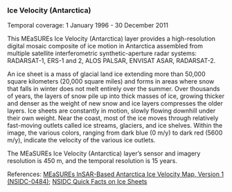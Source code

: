 ### Ice Velocity (Antarctica)
Temporal coverage: 1 January 1996 - 30 December 2011

This MEaSUREs Ice Velocity (Antarctica) layer provides a high-resolution digital mosaic composite of ice motion in Antarctica assembled from multiple satellite interferometric synthetic-aperture radar systems: RADARSAT-1, ERS-1 and 2, ALOS PALSAR, ENVISAT ASAR, RADARSAT-2.

An ice sheet is a mass of glacial land ice extending more than 50,000 square kilometers (20,000 square miles) and forms in areas where snow that falls in winter does not melt entirely over the summer. Over thousands of years, the layers of snow pile up into thick masses of ice, growing thicker and denser as the weight of new snow and ice layers compresses the older layers. Ice sheets are constantly in motion, slowly flowing downhill under their own weight. Near the coast, most of the ice moves through relatively fast-moving outlets called ice streams, glaciers, and ice shelves. Within the image, the various colors, ranging from dark blue (0 m/y) to dark red (5600 m/y), indicate the velocity of the various ice outlets.  

The MEaSUREs Ice Velocity (Antarctica) layer’s sensor and imagery resolution is 450 m, and the temporal resolution is 15 years.

References: [MEaSUREs InSAR-Based Antarctica Ice Velocity Map, Version 1 (NSIDC-0484)](http://nsidc.org/data/nsidc-0484/versions/1); [NSIDC Quick Facts on Ice Sheets](https://nsidc.org/cryosphere/quickfacts/icesheets.html)
